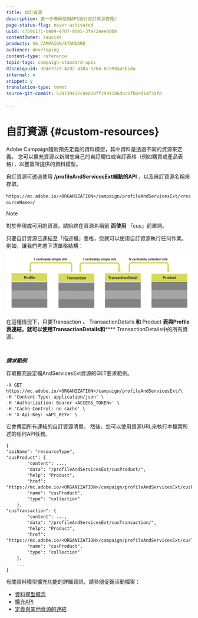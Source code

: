 ```yaml
---
title: 自訂資源
description: 進一步瞭解使用API進行自訂資源管理/
page-status-flag: never-activated
uuid: c7b9c171-0409-4707-9d45-3fa72aee8008
contentOwner: sauviat
products: SG_CAMPAIGN/STANDARD
audience: developing
content-type: reference
topic-tags: campaign-standard-apis
discoiquuid: 304e7779-42d2-430a-9704-8c599a4eb1da
internal: n
snippet: y
translation-type: tm+mt
source-git-commit: 538739417c4ed28ff2991186dac5fb69d1af3afd

---
```



# 自訂資源 {#custom-resources}

Adobe Campaign隨附預先定義的資料模型，其中資料是透過不同的資源來定義。 您可以擴充資源以新增您自己的自訂欄位或自訂表格（例如購買或產品表格），以豐富所提供的資料模型。

自訂資源可透過使用 **/profileAndServicesExt端點的API** ，以及自訂資源名稱來存取。

`https://mc.adobe.io/<ORGANIZATION>/campaign/profileAndServicesExt/<resourceName>/`

>[!NOTE]
>
>對於非現成可用的資源，請始終在資源名稱前 <b>面使用</b> 「cus」前置詞。

只要自訂資源已連結至「描述檔」表格，您就可以使用自訂資源執行任何作業。 例如，讓我們考慮下清單格結構：

![alt text](assets/cusresources.png)

在這種情況下，只要Transaction **、** TransactionDetails **和** Product **表與Profile表連結，就可以使用TransactionDetails和****** TransactionDetails中的所有資源。

<br/>

***請求範例&#x200B;***

存取擴充設定檔AndServicesExt資源的GET要求範例。

```
-X GET https://mc.adobe.io/<ORGANIZATION>/campaign/profileAndServicesExt/\
-H 'Content-Type: application/json' \
-H 'Authorization: Bearer <ACCESS_TOKEN>' \
-H 'Cache-Control: no-cache' \
-H 'X-Api-Key: <API_KEY>' \
```

它會傳回所有連結的自訂資源清單。 然後，您可以使用資源URL來執行本檔案所述的任何API任務。

```
{
"apiName": "resourceType",
"cusProduct": {
        "content": ...,
        "data": "/profileAndServicesExt/cusProduct/",
        "help": "Product",
        "href": "https://mc.adobe.io/<ORGANIZATION>/campaign/profileAndServicesExt/cusProduct/metadata",
        "name": "cusProduct",
        "type": "collection"
    },
"cusTransaction": {
        "content": ...,
        "data": "/profileAndServicesExt/cusTransaction/",
        "help": "Product",
        "href": "https://mc.adobe.io/<ORGANIZATION>/campaign/profileAndServicesExt/cusTransaction/metadata",
        "name": "cusProduct",
        "type": "collection"
    },
    ...
}
```

有關資料模型擴充功能的詳細資訊，請參閱促銷活動檔案：

* [資料模型概念](../../developing/using/data-model-concepts.md)
* [擴充API](../../developing/using/about-extending-the-api.md)
* [定義與其他資源的連結](https://helpx.adobe.com/campaign/standard/developing/using/configuring-the-resource-s-data-structure.html#defining-links-with-other-resources)
